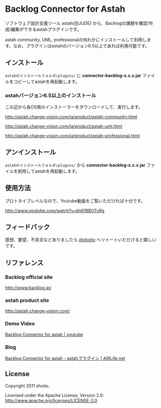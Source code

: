 Backlog Connector for Astah  
============================
ソフトウェア設計支援ツール astah(旧JUDE) から、Backlogの課題を確認/作成/編集ができるastahプラグインです。

astah community, UML, professionalの何れかにインストールして利用します。なお、プラグインはastahのバージョン6.5以上であれば利用可能です。

インストール
---
`astahのインストールフォルダ/plugins/` に **connector-backlog-x.x.x.jar** ファイルをコピーしてastahを再起動します。

### astahバージョン6.5以上のインストール
この辺から各OS用のインストーラーをダウンロードして、実行します。

<http://astah.change-vision.com/ja/product/astah-community.html>

<http://astah.change-vision.com/ja/product/astah-uml.html>

<http://astah.change-vision.com/ja/product/astah-professional.html>

アンインストール
---
`astahのインストールフォルダ/plugins/` から **connector-backlog-x.x.x.jar** ファイルを削除してastahを再起動します。

使用方法
---
プロトタイプレベルなので、Youtube動画をご覧いただければ十分です。

<http://www.youtube.com/watch?v=kh61BBOTyRg>

フィードバック
---
感想、要望、不具合などありましたら [@shoito](http://twitter.com/shoito) へツイートいただけると嬉しいです。

リファレンス
---

### Backlog official site
<http://www.backlog.jp/>

### astah product site
<http://astah.change-vision.com/>

### Demo Video
[Backlog Connector for astah | youtube](http://www.youtube.com/watch?v=kh61BBOTyRg)

### Blog
[Backlog Connector for astah - astahプラグイン | AIRLife.net](http://blog.air-life.net/2011/11/backlog-connector-for-astah.html)

License
---
Copyright 2011 shoito.

Licensed under the Apache License, Version 2.0: <http://www.apache.org/licenses/LICENSE-2.0>